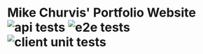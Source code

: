 # Mike Churvis' Portfolio Website ![api tests](https://github.com/MikeChurvis/mikechurvis.com/actions/workflows/cypress.yml/badge.svg) ![e2e tests](https://github.com/MikeChurvis/mikechurvis.com/actions/workflows/cypress.yml/badge.svg) ![client unit tests](https://github.com/MikeChurvis/mikechurvis.com/actions/workflows/vitest.yml/badge.svg)

